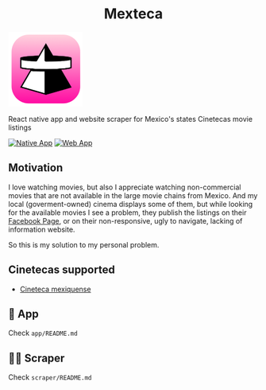 <h1 style="text-align:center; width:100%">Mexteca</h1>

<img style="width:150px;height:150px;margin: 0 auto;" src="https://github.com/cesargdm/mexteca/blob/main/app/web/logo.png?raw=true" />

<quote style="text-align:center; max-width: 500px; margin: 0 auto;">React native app and website scraper for Mexico's states Cinetecas movie listings</quote>

[![Native App](https://github.com/cesargdm/mexteca/actions/workflows/deployment-native.yml/badge.svg)](https://github.com/cesargdm/mexteca/actions/workflows/deployment-native.yml)
[![Web App](https://github.com/cesargdm/mexteca/actions/workflows/deployment-web.yml/badge.svg)](https://github.com/cesargdm/mexteca/actions/workflows/deployment-web.yml)

## Motivation

I love watching movies, but also I appreciate watching non-commercial movies that are not available in the
large movie chains from Mexico. And my local (goverment-owned) cinema displays some of them, but while looking
for the available movies I see a problem, they publish the listings on their [Facebook Page](https://www.facebook.com/CinetecaEdomex/), or on their
non-responsive, ugly to navigate, lacking of information website.

So this is my solution to my personal problem.

## Cinetecas supported
- [Cineteca mexiquense](https://cineteca.edomex.gob.mx)

## 📱 App

Check `app/README.md`

## 🧑‍🍳 Scraper

Check `scraper/README.md`
